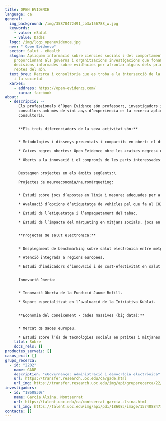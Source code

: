 ```yaml
---
title: OPEN EVIDENCE
language: ca
general:
  img_background: /img/35870472491_cb3a156788_w.jpg
  keywords:
    - value: eSalut
    - value: Dades
  logo: /img/logo_openevidence.jpg
  nom: " Open Evidence"
  sector: Salut - eHealth
  slogan: Apliquem informació sobre ciències socials i del comportament,
    proporcionant als governs i organitzacions investigacions que fonamenten
    decisions informades sobre evidències per afrontar alguns dels principals
    reptes del món.
  text_breu: Recerca i consultoria que es troba a la intersecció de la tecnologia
    i la societat
  xarxes:
    - address: https://open-evidence.com/
      xarxa: facebook
about:
  - descripcio: >-
      Els professionals d’Open Evidence són professors, investigadors i
      consultors amb més de vint anys d’experiència en la recerca aplicada i la
      consultoria.


      **Els trets diferenciadors de la seva activitat són:**


      * Metodologies i dissenys presentats i compartits en obert: el disseny de recerca i les metodologies aplicades per l’empresa són sempre transparents, verificables i compartides en obert amb els seus clients i amb la comunitat d’investigadors i professionals mitjançant processos de consulta i de validació.

      * Caixes negres obertes: Open Evidence obre les «caixes negres» de models empírics complexos i de tècniques sofisticades d’econometria i d’estadística per a garantir que els resultats de les seves anàlisis de dades i les seves simulacions de modelització són fàcils de fer servir i d’entendre.

      * Oberts a la innovació i el compromís de les parts interessades: l’enfocament no és mai tecnocràtic ni vertical, sinó que mira d’incloure perspectives i coneixements de totes les parts interessades, per mitjà de processos de consulta i de compromís col·laboratiu oberts i en línia.


      Destaquen projectes en els àmbits següents:\

      Projectes de neuroeconomia/neuromàrqueting:


      * Estudi sobre jocs d’apostes en línia i mesures adequades per a la protecció dels consumidors d’aquests serveis.

      * Avaluació d’opcions d’etiquetatge de vehicles pel que fa al CO2 i a la informació per al consumidor.

      * Estudi de l’etiquetatge i l’empaquetament del tabac.

      * Estudi de l’impacte del màrqueting en mitjans socials, jocs en línia i aplicacions mòbils sobre la conducta infantil.


      **Projectes de salut electrònica:**


      * Desplegament de benchmarking sobre salut electrònica entre metges de primària.

      * Atenció integrada a regions europees.

      * Estudi d’indicadors d’innovació i de cost-efectivitat en salut electrònica.


      Innovació Oberta:


      * Innovació Oberta de la Fundació Jaume Bofill.

      * Suport especialitzat en l’avaluació de la Iniciativa Kublai.


      **Economia del coneixement - dades massives (big data):**


      * Mercat de dades europeu.

      * Estudi sobre l’ús de tecnologies socials en petites i mitjanes empreses.
    titol: Sobre
    docs_rels: []
productes_serveis: []
casos_exit: []
grups_recerca:
  - id: "2202"
    name: GADE
    description: "eGovernança: administració i democràcia electrònica"
    url: https://transfer.research.uoc.edu/ca/gade.html
    url_img: https://transfer.research.uoc.edu/img/api/grupsrecerca/22/image/1579101717481
investigadors:
  - id: "18608302"
    name: Garcia Alsina, Montserrat
    url: https://talent.uoc.edu/ca/montserrat-garcia-alsina.html
    url_img: https://talent.uoc.edu/img/api/pdi/186083/image/1574088471013
contacte: []
---
```

